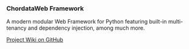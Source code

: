 ### ChordataWeb Framework
A modern modular Web Framework for Python featuring built-in multi-tenancy and dependency injection, among much more.

[Project Wiki on GitHub](https://github.com/jameshickman/chordata_py/wiki)